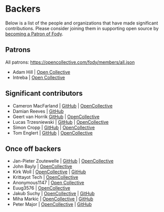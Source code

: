 # Backers

Below is a list of the people and organizations that have made significant contributions. Please consider joining them in supporting open source by [becoming a Patron of Fody](https://opencollective.com/fody/order/3059).


## Patrons

<!-- https://opencollective.com/fody/tiers/patron.svg -->

All patrons: https://opencollective.com/fody/members/all.json

 * Adam Hill | [Open Collective](https://opencollective.com/adamhill)
 * Intreba | [Open Collective](https://github.com/Intreba)


## Significant contributors

 * Cameron MacFarland | [GitHub](https://github.com/distantcam) | [OpenCollective](https://opencollective.com/distantcam)
 * Damian Reeves | [GitHub](https://github.com/DamianReeves)
 * Geert van Horrik [GitHub](https://github.com/GeertvanHorrik) | [OpenCollective](https://opencollective.com/geertvanhorrik)
 * Lucas Trzesniewski | [GitHub](https://github.com/ltrzesniewski) | [OpenCollective](https://opencollective.com/lucas-trzesniewski)
 * Simon Cropp | [GitHub](https://github.com/simoncropp) | [OpenCollective](https://opencollective.com/simoncropp)
 * Tom Englert | [GitHub](https://github.com/tom-englert) | [OpenCollective](https://opencollective.com/thomas-englert)


## Once off backers

<!-- https://opencollective.com/fody/backer.svg -->

 * Jan-Pieter Zoutewelle | [GitHub](https://github.com/janpieterz) | [OpenCollective](https://opencollective.com/intreba-bv)
 * John Bayly | [OpenCollective](https://opencollective.com/john-bayly)
 * Kirk Woll | [OpenCollective](https://opencollective.com/kirk-woll) | [GitHub](https://github.com/kswoll)
 * Krittayot Tech | [OpenCollective](https://opencollective.com/anonymous374)
 * Anonymous1147 | [Open Collective](https://opencollective.com/anonymous1147)
 * Euug3576 | [OpenCollective](https://opencollective.com/euug3576)
 * Jakub Suchy | [OpenCollective](https://opencollective.com/jakub-suchy) | [GitHub](https://github.com/jakubsuchybio)
 * Miha Markic | [OpenCollective](https://opencollective.com/mihamarkic) | [GitHub](https://github.com/MihaMarkic)
 * Peter Major | [OpenCollective](https://opencollective.com/peter-major) | [GitHub](https://github.com/petermajor)
